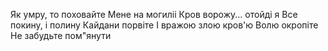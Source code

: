 ﻿Як умру, то поховайте
Мене на могиліi
﻿Кров ворожу... отойді я
Все покину, і полину
Кайдани порвіте 
І вражою злою кров'ю 
Волю окропіте
﻿Не забудьте пом"янути
